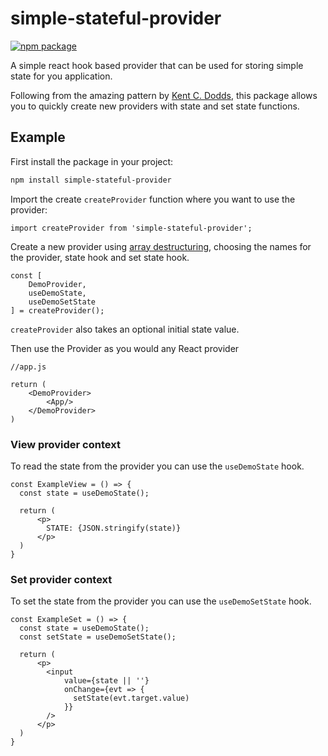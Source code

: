 # simple-stateful-provider

[![npm package][npm-badge]][npm]

A simple react hook based provider that can be used for storing simple state for you application.

Following from the amazing pattern by [Kent C. Dodds](https://kentcdodds.com/blog/how-to-use-react-context-effectively), this
package allows you to quickly create new providers with state and set state functions.

## Example

First install the package in your project:

```bash
npm install simple-stateful-provider
``` 

Import the create `createProvider` function where you want to use the provider:

```
import createProvider from 'simple-stateful-provider';
```

Create a new provider using [array destructuring](https://dev.to/sarah_chima/destructuring-assignment---arrays-16f), 
choosing the names for the provider, state hook and set state hook.

```
const [
    DemoProvider,
    useDemoState,
    useDemoSetState
] = createProvider();    
```   
`createProvider` also takes an optional initial state value. 

Then use the Provider as you would any React provider 

```
//app.js

return (
    <DemoProvider>
        <App/>
    </DemoProvider>
)
``` 

### View provider context 

To read the state from the provider you can use the `useDemoState` hook. 

```
const ExampleView = () => {
  const state = useDemoState();

  return (
      <p>
        STATE: {JSON.stringify(state)}
      </p>
  )
}
```

### Set provider context 

To set the state from the provider you can use the `useDemoSetState` hook. 

```
const ExampleSet = () => {
  const state = useDemoState();
  const setState = useDemoSetState();

  return (
      <p>
        <input
            value={state || ''}
            onChange={evt => {
              setState(evt.target.value)
            }}
        />
      </p>
  )
}
```
 
[npm-badge]: https://img.shields.io/npm/v/npm-package.png?style=flat-square
[npm]: https://www.npmjs.org/package/simple-stateful-provider

